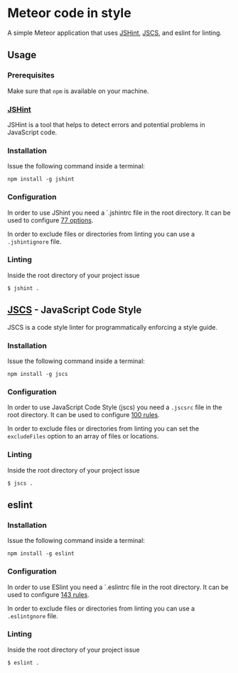 # Meteor code in style

A simple Meteor application that uses [JSHint](http://jshint.com/), [JSCS](http://jscs.info/), and eslint for linting.

## Usage

### Prerequisites

Make sure that `npm` is available on your machine.

### [JSHint](http://jshint.com/)

JSHint is a tool that helps to detect errors and potential problems in JavaScript code.

### Installation

Issue the following command inside a terminal:

`npm install -g jshint`

### Configuration

In order to use JShint you need a `.jshintrc file in the root directory. It can be used to configure [77 options](http://jshint.com/docs/options/).

In order to exclude files or directories from linting you can use a `.jshintignore` file.

### Linting

Inside the root directory of your project issue

`$ jshint . `

## [JSCS](http://jscs.info/) - JavaScript Code Style

JSCS is a code style linter for programmatically enforcing a style guide.

### Installation

Issue the following command inside a terminal:

`npm install -g jscs`

### Configuration

In order to use JavaScript Code Style (jscs) you need a `.jscsrc` file in the root directory. It can be used to configure [100 rules](http://jscs.info/rules.html).

In order to exclude files or directories from linting you can set the `excludeFiles` option to an array of files or locations.

### Linting

Inside the root directory of your project issue

`$ jscs . `

## eslint

### Installation

Issue the following command inside a terminal:

`npm install -g eslint`

### Configuration

In order to use ESlint you need a `.eslintrc file in the root directory. It can be used to configure [143 rules](http://eslint.org/docs/rules/).

In order to exclude files or directories from linting you can use a `.eslintgnore` file.

### Linting

Inside the root directory of your project issue

`$ eslint . `